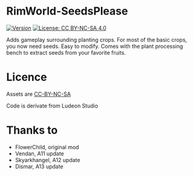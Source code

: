 # RimWorld-SeedsPlease

[![Version](https://img.shields.io/badge/Rimworld-1.0-green.svg)](http://rimworldgame.com/)
[![License: CC BY-NC-SA 4.0](https://img.shields.io/badge/License-CC%20BY--NC--SA%204.0-blue.svg)](http://creativecommons.org/licenses/by-nc-sa/4.0/)

Adds gameplay surrounding planting crops.  For most of the basic crops, you now need seeds. Easy to modify. Comes with the plant processing bench to extract seeds from your favorite fruits. 

# Licence
Assets are [CC-BY-NC-SA](https://creativecommons.org/licenses/by-nc-sa/4.0/)

Code is derivate from Ludeon Studio

# Thanks to
- FlowerChild, original mod
- Vendan, A11 update
- Skyarkhangel, A12 update
- Dismar, A13 update
